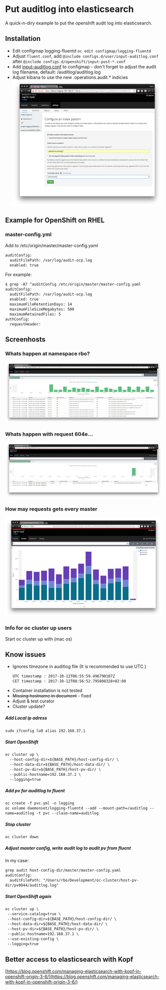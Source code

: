 # Put auditlog into elasticsearch
A quick-n-diry example to put the openshift audit log into elasticsearch.
## Installation

-  Edit configmap logging-fluentd ```oc edit configmap/logging-fluentd```
  - Adjust ```fluent.conf```, add ```@include configs.d/user/input-auditlog.conf``` after ```@include configs.d/openshift/input-post-*.conf```
  - Add  [input-auditlog.conf](input-auditlog.conf) to configmap - don't forget to adjust the audit log filename, default: /auditlog/auditlog.log
- Adjust kibana to use the new .operations.audit.* indicies ![](screenshots/indicies_setup.png)

## Example for OpenShift on RHEL
### master-config.yml

Add to /etc/origin/master/master-config.yaml

```
auditConfig:
  auditFilePath: /var/log/audit-ocp.log
  enabled: true
```

For example:

```
$ grep -A7 ^auditConfig /etc/origin/master/master-config.yaml
auditConfig:
  auditFilePath: /var/log/audit-ocp.log
  enabled: true
  maximumFileRetentionDays: 14
  maximumFileSizeMegabytes: 500
  maximumRetainedFiles: 5
authConfig:
  requestHeader:
```



## Screenhosts
### Whats happen at namespace rbo?
![](screenshots/example1.png)

### Whats happen with request 604e...
![](screenshots/example2.png)

### How may requests gets every master
![](screenshots/example3.png)


### Info for oc cluster up users
Start oc cluster up with (mac os)

## Know issues
- Ignores timezone in auditlog file (It is recommended to use UTC.)
    ```
    UTC timestamp : 2017-10-12T06:55:59.496790107Z
    CET timestamp : 2017-10-12T08:56:52.795808328+02:00
    ```
- Container installation is not tested
- ~~Missing hostname in document~~ - fixed
- Adjust & test curator
- Cluster update?


##### Add Local ip adress
```sudo ifconfig lo0 alias 192.168.37.1```
##### Start OpenShift
```
oc cluster up \
  --host-config-dir=${BASE_PATH}/host-config-dir/ \
  --host-data-dir=${BASE_PATH}/host-data-dir/ \
  --host-pv-dir=${BASE_PATH}/host-pv-dir/ \
  --public-hostname=192.168.37.1 \
  --logging=true
```

##### Add pv for auditlog to fluent
```
oc create -f pvc.yml -n logging
oc volume daemonset/logging-fluentd --add --mount-path=/auditlog --name=auditlog -t pvc --claim-name=auditlog
```
##### Stop cluster
```
oc cluster down
```
#####  Adjust master config, write audit log to audit pv from fluent
In my case:

```
grep audit host-config-dir/master/master-config.yaml
auditConfig:
  auditFilePath: "/Users/rbo/Development/oc-cluster/host-pv-dir/pv0044/auditlog.log"
```
##### Start OpenShift again
```
oc cluster up \
 --service-catalog=true \
 --host-config-dir=${BASE_PATH}/host-config-dir/ \
 --host-data-dir=${BASE_PATH}/host-data-dir/ \
 --host-pv-dir=${BASE_PATH}/host-pv-dir/ \
 --public-hostname=192.168.37.1 \
 --use-existing-config \
 --logging=true
```




## Better access to elasticsearch with Kopf

[https://blog.openshift.com/managing-elasticsearch-with-kopf-in-openshift-origin-3-6/](https://blog.openshift.com/managing-elasticsearch-with-kopf-in-openshift-origin-3-6/)
